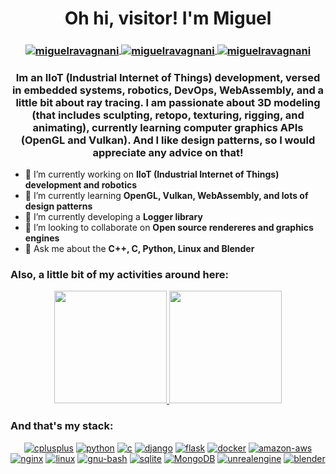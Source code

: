 <h1 align="center">Oh hi, visitor! I'm Miguel</h1>

<h3 align="center">

<a href="miguel.ravagnani@gmail.com" target="blank">
<img align="center" src="https://img.shields.io/badge/miguel.ravagnani@gmail.com-A10088?style=for-the-badge&logo=gmail&logoColor=A10088&labelColor=ffffff" alt="miguelravagnani" />
</a>

<a href="https://www.linkedin.com/in/miguelravagnani/" target="blank">
<img align="center" src="https://img.shields.io/badge/-LinkedIn-A10088?style=for-the-badge&logo=LinkedIn&logoColor=A10088&labelColor=ffffff" alt="miguelravagnani" />
</a>
    
<a href="https://www.artstation.com/miguelravagnani" target="blank">
<img align="center" src="https://img.shields.io/badge/-Artstation-A10088?style=for-the-badge&logo=Artstation&logoColor=A10088&labelColor=ffffff" alt="miguelravagnani" />
</a>

</h3>


<h3 align="center">Im an IIoT (Industrial Internet of Things) development, versed in embedded systems, robotics, DevOps, WebAssembly, and a little bit about ray tracing. I am passionate about 3D modeling (that includes sculpting, retopo, texturing, rigging, and animating), currently learning computer graphics APIs (OpenGL and Vulkan). And I like design patterns, so I would appreciate any advice on that!</h3>



- 🔭 I’m currently working on **IIoT (Industrial Internet of Things) development and robotics**
- 🌱 I’m currently learning **OpenGL, Vulkan, WebAssembly, and lots of design patterns**
- :evergreen_tree: I’m currently developing a  **Logger library**
- 👯 I’m looking to collaborate on **Open source rendereres and graphics engines**
- 💬 Ask me about the **C++, C, Python, Linux and Blender**

<h3 align="left">Also, a little bit of my activities around here:</h3>

<p align="center">
<a href="https://github.com/MiguelRavagnani">
<img height="180em" src="https://github-readme-stats.vercel.app/api?username=MiguelRavagnani&theme=synthwave&show_icons=true" />
<img height="180em" src="https://github-readme-stats.vercel.app/api/top-langs/?username=MiguelRavagnani&theme=synthwave&langs_count=6&layout=compact" />
</a>
</p>

<h3 align="left">And that's my stack:</h3>
<p align="center">
<a href="https://www.cplusplus.com/"><img src="https://img.shields.io/badge/C++-A10088.svg?style=for-the-badge&logo=cplusplus&logoColor=A10088&labelColor=ffffff" alt="cplusplus"></a>
<a href="https://www.python.org/"><img src="https://img.shields.io/badge/python-A10088.svg?style=for-the-badge&logo=python&logoColor=A10088&labelColor=ffffff" alt="python"></a>
<a href="https://www.cprogramming.com/"><img src="https://img.shields.io/badge/Ansi C-A10088.svg?style=for-the-badge&logo=c&logoColor=A10088&labelColor=ffffff" alt="c"></a>
<a href="https://www.djangoproject.com/"><img src="https://img.shields.io/badge/django-A10088.svg?style=for-the-badge&logo=django&logoColor=A10088&labelColor=ffffff" alt="django"></a>
<a href="https://flask.palletsprojects.com/en/2.0.x/"><img src="https://img.shields.io/badge/flask-A10088?style=for-the-badge&logo=flask&logoColor=A10088&labelColor=ffffff" alt="flask"></a>
<a href="https://www.docker.com/"><img src="https://img.shields.io/badge/docker-A10088.svg?style=for-the-badge&logo=docker&logoColor=A10088&labelColor=ffffff" alt="docker"></a>
<a href="https://aws.amazon.com/"><img src="https://img.shields.io/badge/AWS-A10088?style=for-the-badge&logo=amazon-aws&logoColor=A10088&labelColor=ffffff" alt="amazon-aws"></a>
<a href="https://www.nginx.com/"><img src="https://img.shields.io/badge/nginx-A10088?style=for-the-badge&logo=nginx&logoColor=A10088&labelColor=ffffff" alt="nginx"></a>
<a href="https://www.linux.org/"><img src="https://img.shields.io/badge/linux-A10088?style=for-the-badge&logo=linux&logoColor=A10088&labelColor=ffffff" alt="linux"></a>
<a href="https://www.gnu.org/software/bash/"><img src="https://img.shields.io/badge/Bash-A10088?style=for-the-badge&logo=gnu-bash&logoColor=A10088&labelColor=ffffff" alt="gnu-bash"></a>
<a href="https://sqlite.org/index.html"><img src="https://img.shields.io/badge/sqlite-A10088?style=for-the-badge&logo=sqlite&logoColor=A10088&labelColor=ffffff" alt="sqlite"></a>
<a href="https://www.mongodb.com"><img src="https://img.shields.io/badge/Mongo_DB-A10088?style=for-the-badge&logo=MongoDB&logoColor=A10088&labelColor=ffffff" alt="MongoDB"></a>
<a href="https://www.unrealengine.com/en-US/"><img src="https://img.shields.io/badge/unreal_engine-A10088?style=for-the-badge&logo=unrealengine&logoColor=A10088&labelColor=ffffff" alt="unrealengine"></a>
<a href="https://www.blender.org/"><img src="https://img.shields.io/badge/blender-A10088.svg?style=for-the-badge&logo=blender&logoColor=A10088&labelColor=ffffff" alt="blender"></a>
